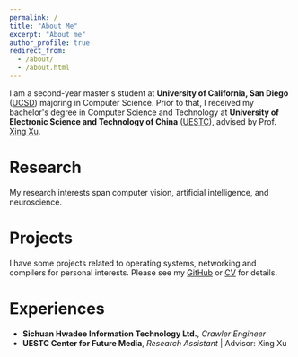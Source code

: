 ```yaml
---
permalink: /
title: "About Me"
excerpt: "About me"
author_profile: true
redirect_from: 
  - /about/
  - /about.html
---
```


I am a second-year master's student at **University of California, San Diego** ([UCSD](https://ucsd.edu/)) majoring in Computer Science. Prior to that, I received my bachelor's degree in Computer Science and Technology at **University of Electronic Science and Technology of China** ([UESTC](https://uestc.edu.cn)), advised by Prof. [Xing Xu](https://interxuxing.github.io/).

<!-- News
======
- I'm looking for a summer internship -->

Research
======
My research interests span computer vision, artificial intelligence, and neuroscience.

Projects
======
I have some projects related to operating systems, networking and compilers for personal interests. Please see my [GitHub](https://github.com/Fyy10) or [CV](https://Fyy10.github.io/cv) for details.

Experiences
======
- **Sichuan Hwadee Information Technology Ltd.**, *Crawler Engineer*
- **UESTC Center for Future Media**, *Research Assistant* \| Advisor: Xing Xu
